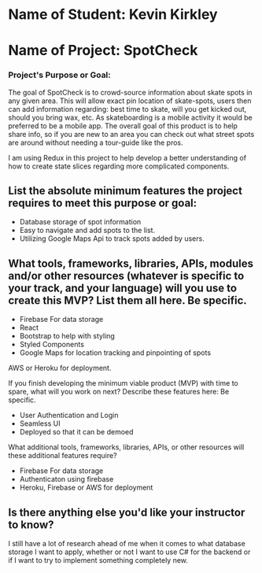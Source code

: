 # Name of Student: Kevin Kirkley

# Name of Project: SpotCheck

### Project's Purpose or Goal:

The goal of SpotCheck is to crowd-source information about skate spots in any given area. This will allow exact pin location of skate-spots, users then can add information regarding: best time to skate, will you get kicked out, should you bring wax, etc. As skateboarding is a mobile activity it would be preferred to be a mobile app. The overall goal of this product is to help share info, so if you are new to an area you can check out what street spots are around without needing a tour-guide like the pros.

I am using Redux in this project to help develop a better understanding of how to create state slices regarding more complicated components. 
## List the absolute minimum features the project requires to meet this purpose or goal:

- Database storage of spot information
- Easy to navigate and add spots to the list.
- Utilizing Google Maps Api to track spots added by users.

## What tools, frameworks, libraries, APIs, modules and/or other resources (whatever is specific to your track, and your language) will you use to create this MVP? List them all here. Be specific.

- Firebase For data storage
- React
- Bootstrap to help with styling
- Styled Components
- Google Maps for location tracking and pinpointing of spots


AWS or Heroku for deployment.

If you finish developing the minimum viable product (MVP) with time to spare, what will you work on next? Describe these features here: Be specific.

- User Authentication and Login
- Seamless UI
- Deployed so that it can be demoed

What additional tools, frameworks, libraries, APIs, or other resources will these additional features require?

- Firebase For data storage
- Authenticaton using firebase
- Heroku, Firebase or AWS for deployment

## Is there anything else you'd like your instructor to know?

I still have a lot of research ahead of me when it comes to what database storage I want to apply, whether or not I want to use C# for the backend or if I want to try to implement something completely new.
